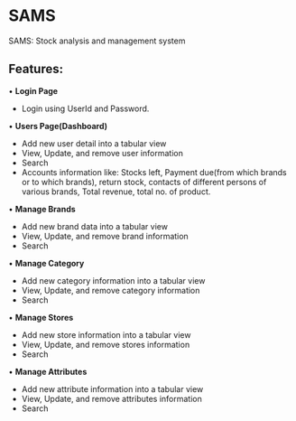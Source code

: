 # SAMS
SAMS: Stock analysis and management system  
  

## Features:  

•	<b>Login Page</b>  
  * Login using UserId and Password.  
  
•	<b>Users Page(Dashboard)</b>  
  * Add new user detail into a tabular view  
  * View, Update, and remove user information  
  * Search  
  * Accounts information like: Stocks left, Payment due(from which brands or to which brands), return stock, contacts of different persons of various brands, Total revenue, total no. of  product.  
  
•	<b>Manage Brands</b>  
  *	Add new brand data into a tabular view  
  *	View, Update, and remove brand information  
  *	Search  
  
•	<b>Manage Category</b>  
  *	Add new category information into a tabular view  
  *	 View, Update, and remove category information  
  *	Search  
  
•	<b>Manage Stores</b>  
  *	Add new store information into a tabular view  
  *	View, Update, and remove stores information  
  *	Search  
  
•	<b>Manage Attributes</b>  
  *	Add new attribute information into a tabular view  
  *	View, Update, and remove attributes information  
  *	Search  
  
 
  
